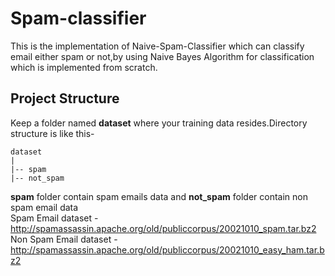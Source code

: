 # Spam-classifier
This is the implementation of Naive-Spam-Classifier which can classify email either spam or not,by using Naive Bayes Algorithm for classification which is implemented from scratch. 

## Project Structure
Keep a folder named **dataset** where your training data resides.Directory structure is like this-
```
dataset
|
|-- spam
|-- not_spam
```

**spam** folder contain spam emails data and **not_spam** folder contain non spam email data<br>
Spam Email dataset - http://spamassassin.apache.org/old/publiccorpus/20021010_spam.tar.bz2<br>
Non Spam Email dataset - http://spamassassin.apache.org/old/publiccorpus/20021010_easy_ham.tar.bz2
